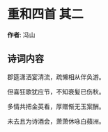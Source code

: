 # 重和四首  其二

**作者**: 冯山

## 诗词内容

郡筵潇洒宴清流，疏懒相从伴奂游。

但喜狂歌犹应节，不知衰髪已伤秋。

多情共把金英看，厚赠惭无玉案酬。

未去且为诗酒会，萧萧休咏白蘋洲。

